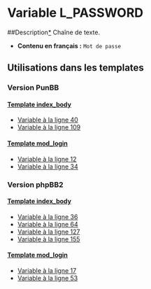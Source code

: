 # Variable L_PASSWORD

##Description[*](https://fa-tvars.appspot.com/var/L_PASSWORD)
Chaîne de texte.

* __Contenu en français :__ `Mot de passe`

## Utilisations dans les templates

### Version PunBB

#### [Template index_body](punbb/index_body.md#readme)
* [Variable &agrave; la ligne 40](../punbb/index_body.tpl#L40)
* [Variable &agrave; la ligne 109](../punbb/index_body.tpl#L109)

#### [Template mod_login](punbb/mod_login.md#readme)
* [Variable &agrave; la ligne 12](../punbb/mod_login.tpl#L12)
* [Variable &agrave; la ligne 34](../punbb/mod_login.tpl#L34)

### Version phpBB2

#### [Template index_body](subsilver/index_body.md#readme)
* [Variable &agrave; la ligne 36](../subsilver/index_body.tpl#L36)
* [Variable &agrave; la ligne 64](../subsilver/index_body.tpl#L64)
* [Variable &agrave; la ligne 127](../subsilver/index_body.tpl#L127)
* [Variable &agrave; la ligne 155](../subsilver/index_body.tpl#L155)

#### [Template mod_login](subsilver/mod_login.md#readme)
* [Variable &agrave; la ligne 17](../subsilver/mod_login.tpl#L17)
* [Variable &agrave; la ligne 53](../subsilver/mod_login.tpl#L53)
